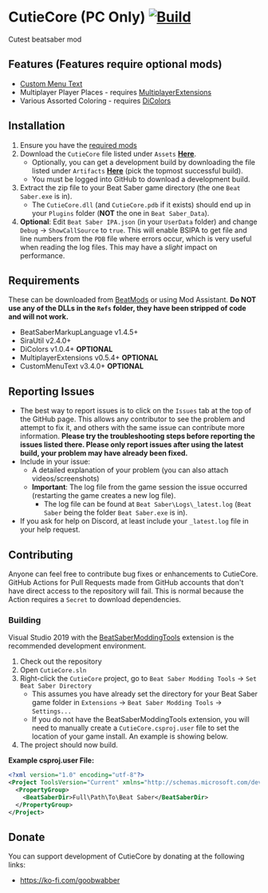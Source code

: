 # CutieCore (PC Only) [![Build](https://github.com/Goobwabber/CutieCore/workflows/Build/badge.svg?event=push)](https://github.com/Goobwabber/CutieCore/actions?query=workflow%3ABuild+branch%3Amain)
Cutest beatsaber mod

## Features (Features require optional mods)
* [Custom Menu Text](https://github.com/headassbtw/CustomMenuText)
* Multiplayer Player Places - requires [MultiplayerExtensions](https://github.com/Goobwabber/MultiplayerExtensions)
* Various Assorted Coloring - requires [DiColors](https://github.com/Auros/DiColors)

## Installation
1. Ensure you have the [required mods](https://github.com/Goobwabber/CutieCore#requirements)
2. Download the `CutieCore` file listed under `Assets` **[Here](https://github.com/Goobwabber/CutieCore/releases)**.
    * Optionally, you can get a development build by downloading the file listed under `Artifacts` **[Here](https://github.com/Goobwabber/CutieCore/actions?query=workflow%3ABuild+branch%3Amain)** (pick the topmost successful build).
    * You must be logged into GitHub to download a development build.
3. Extract the zip file to your Beat Saber game directory (the one `Beat Saber.exe` is in).
    * The `CutieCore.dll` (and `CutieCore.pdb` if it exists) should end up in your `Plugins` folder (**NOT** the one in `Beat Saber_Data`).
4. **Optional**: Edit `Beat Saber IPA.json` (in your `UserData` folder) and change `Debug` -> `ShowCallSource` to `true`. This will enable BSIPA to get file and line numbers from the `PDB` file where errors occur, which is very useful when reading the log files. This may have a *slight* impact on performance.

## Requirements
These can be downloaded from [BeatMods](https://beatmods.com/#/mods) or using Mod Assistant. **Do NOT use any of the DLLs in the `Refs` folder, they have been stripped of code and will not work.**
* BeatSaberMarkupLanguage v1.4.5+
* SiraUtil v2.4.0+
* DiColors v1.0.4+ **OPTIONAL**
* MultiplayerExtensions v0.5.4+ **OPTIONAL**
* CustomMenuText v3.4.0+ **OPTIONAL**

## Reporting Issues
* The best way to report issues is to click on the `Issues` tab at the top of the GitHub page. This allows any contributor to see the problem and attempt to fix it, and others with the same issue can contribute more information. **Please try the troubleshooting steps before reporting the issues listed there. Please only report issues after using the latest build, your problem may have already been fixed.**
* Include in your issue:
  * A detailed explanation of your problem (you can also attach videos/screenshots)
  * **Important**: The log file from the game session the issue occurred (restarting the game creates a new log file).
    * The log file can be found at `Beat Saber\Logs\_latest.log` (`Beat Saber` being the folder `Beat Saber.exe` is in).
* If you ask for help on Discord, at least include your `_latest.log` file in your help request.

## Contributing
Anyone can feel free to contribute bug fixes or enhancements to CutieCore. GitHub Actions for Pull Requests made from GitHub accounts that don't have direct access to the repository will fail. This is normal because the Action requires a `Secret` to download dependencies.
### Building
Visual Studio 2019 with the [BeatSaberModdingTools](https://github.com/Zingabopp/BeatSaberModdingTools) extension is the recommended development environment.
1. Check out the repository
2. Open `CutieCore.sln`
3. Right-click the `CutieCore` project, go to `Beat Saber Modding Tools` -> `Set Beat Saber Directory`
   * This assumes you have already set the directory for your Beat Saber game folder in `Extensions` -> `Beat Saber Modding Tools` -> `Settings...`
   * If you do not have the BeatSaberModdingTools extension, you will need to manually create a `CutieCore.csproj.user` file to set the location of your game install. An example is showing below.
4. The project should now build.

**Example csproj.user File:**
```xml
<?xml version="1.0" encoding="utf-8"?>
<Project ToolsVersion="Current" xmlns="http://schemas.microsoft.com/developer/msbuild/2003">
  <PropertyGroup>
    <BeatSaberDir>Full\Path\To\Beat Saber</BeatSaberDir>
  </PropertyGroup>
</Project>
```
## Donate
You can support development of CutieCore by donating at the following links:
* https://ko-fi.com/goobwabber

